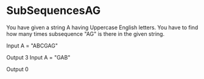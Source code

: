 # SubSequencesAG

You have given a string A having Uppercase English letters. You have to find how many times subsequence "AG" is there in the given string.

Input A = "ABCGAG"

Output 3 Input A = "GAB"

Output 0

